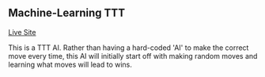 ## Machine-Learning TTT

[Live Site](https://hanhee-song.github.io/machine-learning-ttt/)

This is a TTT AI. Rather than having a hard-coded 'AI' to make the correct move every time, this AI will initially start off with making random moves and learning what moves will lead to wins.
